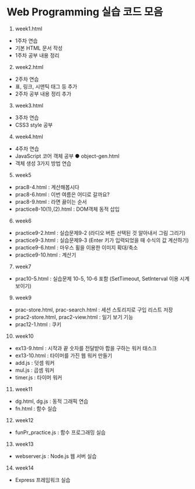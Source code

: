 # Web Programming 실습 코드 모음

1. week1.html
  - 1주차 연습
  - 기본 HTML 문서 작성
  - 1주차 공부 내용 정리 
2. week2.html
  - 2주차 연습
  - 표, 링크, 시맨틱 태그 등 추가
  - 2주차 공부 내용 정리 추가
3. week3.html
  - 3주차 연습
  - CSS3 style 공부
4. week4.html
  - 4주차 연습
  - JavaScript 코어 객체 공부
● object-gen.html
  - 객체 생성 3가지 방법 연습
5. week5
  - prac8-4.html : 계산해봅시다
  - prac8-6.html : 이번 여름은 어디로 갈까요?
  - prac8-9.html : 라면 끓이는 순서
  - practice8-10(1),(2).html : DOM객체 동적 삽입
6. week6
  - practice9-2.html : 실습문제9-2 (라디오 버튼 선택된 것 알아내서 그림 그리기)
  - practice9-3.html : 실습문제9-3 (Enter 키가 입력되었을 때 수식의 값 계산하기)
  - practice9-6.html : 마우스 휠을 이용한 이미지 확대/축소
  - practice9-10.html : 계산기
7. week7
  - prac10-5.html : 실습문제 10-5, 10-6 포함 (SetTimeout, Setlnterval 이용 시계 보이기)
9. week9
  - prac-store.html, prac-search.html : 세션 스토리지로 구입 리스트 저장
  - prac2-store.html, prac2-view.html : 일기 보기 기능
  - prac12-1.html : 쿠키
10. week10
  - ex13-9.html : 시작과 끝 숫자를 전달받아 합을 구하는 워커 태스크
  - ex13-10.html : 타이머를 가진 웹 워커 만들기
  - add.js : 덧셈 워커
  - mul.js : 곱셈 워커
  - timer.js : 타이머 워커
11. week11
  - dg.html, dg.js : 동적 그래픽 연습
  - fn.html : 함수 실습
12. week12
  - funPr_practice.js : 함수 프로그래밍 실습
13. week13
  - webserver.js : Node.js 웹 서버 실습
14. week14
  - Express 프레임워크 실습

